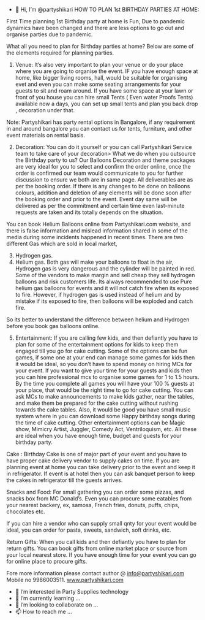 - 👋 Hi, I’m @partyshikari
HOW TO PLAN 1st BIRTHDAY PARTIES AT HOME:

First Time planning 1st Birthday party at home is Fun, Due to pandemic dynamics have been changed and there are less options to go out and organise parties due to pandemic.

What all you need to plan for Birthday parties at home?  Below are some of the elements required for planning parties.

1.	Venue: It’s also very important to plan your venue or do your place where you are going to organise the event.  IF you have enough space at home, like bigger living rooms, hall, would be suitable for organising evet and even you can make some seating arrangements for your guests to sit and roam around.
If you have some space at your lawn or front of you house you can hire small Tents ( Even water Proofs Tents) available now a days, you can set up small tents and plan you back drop , decoration under that.  

Note: Partyshikari has party rental options in Bangalore, if any requirement in and around bangalore you can contact us for tents, furniture, and other event materials on rental basis.

2.	Decoration:  You can do it yourself or you can call Partyshikari Service team to take care of your decoration>
What we do when you outsource the Birthday party to us?  Our Balloons Decoration and theme packages are very ideal for you to select and confirm the order online, once the order is confirmed our team would communicate to you for further discussion to ensure we both are in same page. All deliverables are as per the booking order. If there is any changes to be done on balloons colours, addition and deletion of any elements will be done soon after the booking order and prior to the event. Event day same will be delivered as per the commitment and certain time even last-minute requests are taken and its totally depends on the situation. 

You can book Helium Balloons online from Partyshikari.com website, and there is false information and mislead information shared in some of the media during some incidents happened in recent times. There are two different Gas which are sold in local market, 

3.	Hydrogen gas.
4.	Helium gas.
Both gas will make your balloons to float in the air, Hydrogen gas is very dangerous and the cylinder will be painted in red.  Some of the vendors to make margin and sell cheap they sell hydrogen balloons and risk customers life.  Its always recommended to use Pure helium gas balloons for events and it will not catch fire when its exposed to fire. However, if hydrogen gas is used instead of helium and by mistake if its exposed to fire, then balloons will be exploded and catch fire.

So its better to understand the difference between helium and Hydrogen before you book gas balloons online.

5.	Entertainment:  If you are calling few kids, and then defiantly you have to plan for some of the entertainment options for kids to keep them engaged till you go for cake cutting.
Some of the options can be fun games, if some one at your end can manage some games for kids then it would be ideal, so you don’t have to spend money on hiring MCs for your event. If you want to give your time for your guests and kids then you can hire professional mcs to organise some games for 1 to 1.5 hours.  By the time you complete all games you will have your 100 % guests at your place, that would be the right time to go for cake cutting. You can ask MCs to make announcements to make kids gather, near the tables, and make them be prepared for the cake cutting without rushing towards the cake tables. Also, it would be good you have small music system where in you can download some Happy birthday songs during the time of cake cutting.
Other entertainment options can be Magic show, Mimicry Artist, Juggler, Comedy Act, Ventriloquism, etc. All these are ideal when you have enough time, budget and guests for your birthday party.

Cake : Birthday Cake is one of major part of your event and you have to have proper cake delivery vendor to supply cakes on time. If you are planning event at home you can take delivery prior to the event and keep it in refrigerator. If event is at hotel then you can ask banquet person to keep the cakes in refrigerator till the guests arrives.

Snacks and Food: For small gathering you can order some pizzas, and snacks box from MC Donald’s. Even you can procure some eatables from your nearest backery, ex, samosa, French fries, donuts, puffs, chips, chocolates etc.  

If you can hire a vendor who can supply small qnty for your event would be ideal, you can order for pasta, sweets, sandwich, soft drinks, etc.

Return Gifts:   When you call kids and then defiantly you have to plan for return gifts. You can book gifts from online market place or source from your local nearest store. If you have enough time for your event you can go for online place to procure gifts. 

Fore more information please contact author  @ info@partyshikari.com  Mobile no 9986003511. www.partyshikari.com







- 👀 I’m interested in Party Supplies technology
- 🌱 I’m currently learning ...
- 💞️ I’m looking to collaborate on ...
- 📫 How to reach me ...

<!---
partyshikari/partyshikari is a ✨ special ✨ repository because its `README.md` (this file) appears on your GitHub profile.
You can click the Preview link to take a look at your changes.
--->
